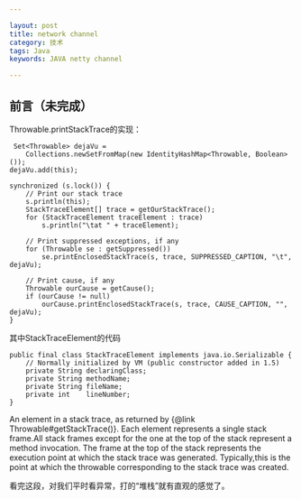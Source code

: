 ```yaml
---

layout: post
title: network channel
category: 技术
tags: Java
keywords: JAVA netty channel

---
```


## 前言（未完成）


Throwable.printStackTrace的实现：

	 Set<Throwable> dejaVu =
        Collections.newSetFromMap(new IdentityHashMap<Throwable, Boolean>());
    dejaVu.add(this);
	
    synchronized (s.lock()) {
        // Print our stack trace
        s.println(this);
        StackTraceElement[] trace = getOurStackTrace();
        for (StackTraceElement traceElement : trace)
            s.println("\tat " + traceElement);
	
        // Print suppressed exceptions, if any
        for (Throwable se : getSuppressed())
            se.printEnclosedStackTrace(s, trace, SUPPRESSED_CAPTION, "\t", dejaVu);
	
        // Print cause, if any
        Throwable ourCause = getCause();
        if (ourCause != null)
            ourCause.printEnclosedStackTrace(s, trace, CAUSE_CAPTION, "", dejaVu);
    }

其中StackTraceElement的代码

	public final class StackTraceElement implements java.io.Serializable {
	    // Normally initialized by VM (public constructor added in 1.5)
	    private String declaringClass;
	    private String methodName;
	    private String fileName;
	    private int    lineNumber;
	}
	
 An element in a stack trace, as returned by {@link
 Throwable#getStackTrace()}.  Each element represents a single stack frame.All stack frames except for the one at the top of the stack represent a method invocation.  The frame at the top of the stack represents the execution point at which the stack trace was generated.  Typically,this is the point at which the throwable corresponding to the stack trace was created.
 
 看完这段，对我们平时看异常，打的“堆栈”就有直观的感觉了。

